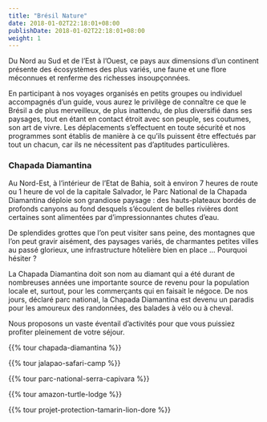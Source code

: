 ```yaml
---
title: "Brésil Nature"
date: 2018-01-02T22:18:01+08:00
publishDate: 2018-01-02T22:18:01+08:00
weight: 1
---
```

Du Nord au Sud et de l’Est à l’Ouest, ce pays aux dimensions d’un continent présente des écosystèmes des plus variés, une faune et une flore méconnues et renferme des richesses insoupçonnées.

En participant à nos voyages organisés en petits groupes ou individuel accompagnés d’un guide, vous aurez le privilège de connaître ce que le Brésil a de plus merveilleux, de plus inattendu, de plus diversifié dans ses paysages, tout en étant en contact étroit avec son peuple, ses coutumes, son art de vivre.
Les déplacements s’effectuent en toute sécurité et nos programmes sont établis de manière à ce qu’ils puissent être effectués par tout un chacun, car ils ne nécessitent pas d’aptitudes particulières.

### Chapada Diamantina
Au Nord-Est, à l’intérieur de l’Etat de Bahia, soit à environ 7 heures de route ou 1 heure de vol de la capitale Salvador, le Parc National de la Chapada Diamantina déploie son grandiose paysage : des hauts-plateaux bordés de profonds canyons au fond desquels s’écoulent de belles rivières dont certaines sont alimentées par d’impressionnantes chutes d’eau.

De splendides grottes que l’on peut visiter sans peine, des montagnes que l’on peut gravir aisément, des paysages variés, de charmantes petites villes au passé glorieux, une infrastructure hôtelière bien en place … Pourquoi hésiter ?

La Chapada Diamantina doit son nom au diamant qui a été durant de nombreuses années une importante source de revenu pour la population locale et, surtout, pour les commerçants qui en faisait le négoce. De nos jours, déclaré parc national, la Chapada Diamantina est devenu un paradis pour les amoureux des randonnées, des balades à vélo ou à cheval.

Nous proposons un vaste éventail d’activités pour que vous puissiez profiter pleinement de votre séjour.

{{% tour chapada-diamantina %}}

{{% tour jalapao-safari-camp %}}

{{% tour parc-national-serra-capivara %}}

{{% tour amazon-turtle-lodge %}}

{{% tour projet-protection-tamarin-lion-dore %}}
